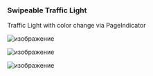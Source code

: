 ### Swipeable Traffic Light

Traffic Light with color change via PageIndicator

![изображение](https://github.com/mrglaster/ISU-HW-QML/assets/50916604/06082c0d-b1df-4a10-8446-0998aba823c2)

![изображение](https://github.com/mrglaster/ISU-HW-QML/assets/50916604/65eca134-f49e-40dc-bc8e-9aeeec571142)

![изображение](https://github.com/mrglaster/ISU-HW-QML/assets/50916604/7755e292-cc3a-44b8-848c-fe36f6af0cab)
